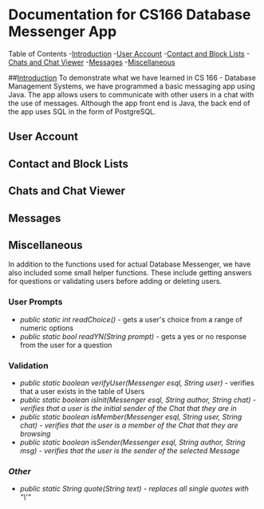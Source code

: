 # Documentation for CS166 Database Messenger App

Table of Contents
-[Introduction](#intro)
-[User Account](#accnt)
-[Contact and Block Lists](#lists)
-[Chats and Chat Viewer](#chat)
-[Messages](#msgs)
-[Miscellaneous](#misc)

##[Introduction](intro)
To demonstrate what we have learned in CS 166 - Database Management Systems, we have programmed a basic messaging app using Java. The app allows users to communicate with other users in a chat with the use of messages. Although the app front end is Java, the back end of the app uses SQL in the form of PostgreSQL.

<h2 id="accnt">User Account</h2>

<h2 id="lists">Contact and Block Lists</h2>

<h2 id="chat">Chats and Chat Viewer</h2>

<h2 id="msgs">Messages</h2>

<h2 id="misc">Miscellaneous</h2>
<p>In addition to the functions used for actual Database Messenger, we have also included some small helper functions. These include getting answers for questions or validating users before adding or deleting users.</p>

<h3>User Prompts</h3>
<ul>
    <li><em>public static int readChoice()</em> - gets a user's choice from a range of numeric options</li>
    <li><em>public static bool readYN(String prompt)</em> - gets a yes or no response from the user for a question</li>
</ul>

<h3>Validation</h3>
<ul>
    <li><em>public static boolean verifyUser(Messenger esql, String user)</em> - verifies that a user exists in the table of Users</li>
    <li><em>public static boolean isInit(Messenger esql, String author, String chat) - verifies that a user is the initial sender of the Chat that they are in</li>
    <li><em>public static boolean isMember(Messenger esql, String user, String chat)</em> - verifies that the user is a member of the Chat that they are browsing</li>
    <li><em>public static boolean isSender(Messenger esql, String author, String msg)</em> - verifies that the user is the sender of the selected Message</li>
</ul>

<h3>Other</h3>
<ul>
    <li><em>public static String quote(String text)</em> - replaces all single quotes with "\'"</li>
</ul>
